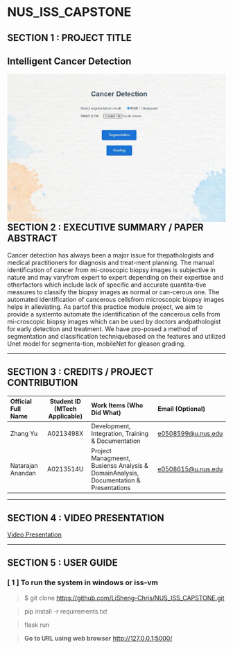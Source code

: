# NUS_ISS_CAPSTONE

## SECTION 1 : PROJECT TITLE
## Intelligent Cancer Detection

<img src="Miscellaneous/main.jpg"
     style="float: left; margin-right: 0px;" />

---
## SECTION 2 : EXECUTIVE SUMMARY / PAPER ABSTRACT
Cancer detection has always been a major issue for thepathologists and medical practitioners for diagnosis and treat-ment planning. The manual identification of cancer from mi-croscopic biopsy images is subjective in nature and may varyfrom expert to expert depending on their expertise and otherfactors which include lack of specific and accurate quantita-tive measures to classify the biopsy images as normal or can-cerous one.  The automated identification of cancerous cellsfrom microscopic biopsy images helps in alleviating. As partof this practice module project, we aim to provide a systemto automate the identification of the cancerous cells from mi-croscopic biopsy images which can be used by doctors andpathologist for early detection and treatment.  We have pro-posed a method of segmentation and classification techniquebased on the features and utilized Unet model for segmenta-tion, mobileNet for gleason grading.

---
## SECTION 3 : CREDITS / PROJECT CONTRIBUTION

| Official Full Name  | Student ID (MTech Applicable)  | Work Items (Who Did What) | Email (Optional) |
| :------------ |:---------------:| :-----| :-----|
| Zhang Yu | A0213498X | Development, Integration, Training & Documentation | e0508599@u.nus.edu |
| Natarajan Anandan | A0213514U | Project Managmeent, Busienss Analysis & DomainAnalysis,  Documentation  &  Presentations | e0508615@u.nus.edu |

---
## SECTION 4 : VIDEO PRESENTATION

[Video Presentation](https://youtu.be/F6nC36dUT6I)

---
## SECTION 5 : USER GUIDE


### [ 1 ] To run the system in windows or iss-vm

> $ git clone https://github.com/LiSheng-Chris/NUS_ISS_CAPSTONE.git

> pip install -r requirements.txt

> flask run

> **Go to URL using web browser** http://127.0.0.1:5000/



